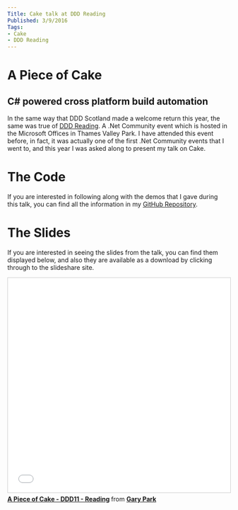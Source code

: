 ```yaml
---
Title: Cake talk at DDD Reading
Published: 3/9/2016
Tags:
- Cake
- DDD Reading
---
```


# A Piece of Cake
## C# powered cross platform build automation

In the same way that DDD Scotland made a welcome return this year, the same was true of [DDD Reading](http://developerdeveloperdeveloper.com/).  A .Net Community event which is hosted in the Microsoft Offices in Thames Valley Park.  I have attended this event before, in fact, it was actually one of the first .Net Community events that I went to, and this year I was asked along to present my talk on Cake.

# The Code

If you are interested in following along with the demos that I gave during this talk, you can find all the information in my [GitHub Repository](https://github.com/gep13/CakeDemos).

# The Slides

If you are interested in seeing the slides from the talk, you can find them displayed below, and also they are available as a download by clicking through to the slideshare site.

<iframe src="//www.slideshare.net/slideshow/embed_code/key/J0xArrI2be03dG" width="595" height="485" frameborder="0" marginwidth="0" marginheight="0" scrolling="no" style="border:1px solid #CCC; border-width:1px; margin-bottom:5px; max-width: 100%;" allowfullscreen> </iframe> <div style="margin-bottom:5px"> <strong> <a href="//www.slideshare.net/gep13/a-piece-of-cake-ddd11-reading" title="A Piece of Cake - DDD11 - Reading" target="_blank">A Piece of Cake - DDD11 - Reading</a> </strong> from <strong><a target="_blank" href="//www.slideshare.net/gep13">Gary Park</a></strong> </div>